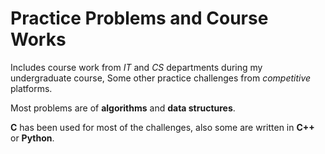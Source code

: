 # Practice Problems and Course Works

Includes course work from _IT_ and _CS_ departments during my undergraduate course, Some other practice challenges from _competitive_ platforms.

Most problems are of **algorithms** and **data structures**.

**C** has been used for most of the challenges, also some are written
in **C++** or **Python**.